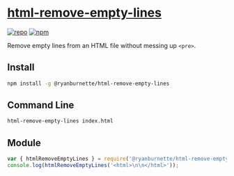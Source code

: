 # [html-remove-empty-lines](https://github.com/ryanburnette/html-remove-empty-lines)

[![repo](https://img.shields.io/badge/repository-Github-black.svg?style=flat-square)](https://github.com/ryanburnette/html-remove-empty-lines)
[![npm](https://img.shields.io/badge/package-NPM-green.svg?style=flat-square)](https://www.npmjs.com/package/@ryanburnette/html-remove-empty-lines)

Remove empty lines from an HTML file without messing up `<pre>`.

## Install

```bash
npm install -g @ryanburnette/html-remove-empty-lines
```

## Command Line

```bash
html-remove-empty-lines index.html
```

## Module

```js
var { htmlRemoveEmptyLines } = require('@ryanburnette/html-remove-empty-lines');
console.log(htmlRemoveEmptyLines('<html>\n\n</html>'));
```
